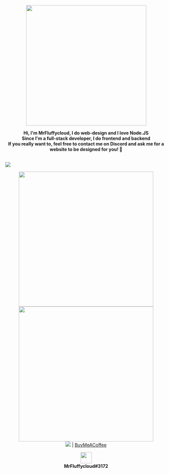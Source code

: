 
<p align="center"><img src="./resources/facemain.png" width=375px><br></p>

<p align="center"><strong>Hi, I'm <b>MrFluffycloud</b>, I do web-design and I love Node.JS<br>
Since I'm a full-stack developer, I do frontend and backend<br>
If you really want to, feel free to contact me on Discord and ask me for a website to be designed for you! 💙</strong></p>

<br>
<td align="center" style="padding=0;width=50%;">
      <img align="center" style="padding=0;" src="https://github-readme-stats.MrFluffycloud.vercel.app/api/top-langs/?username=MrFluffycloud&layout=compact&title_color=4F8CC9&text_color=9f9f9f&bg_color=151515&hide_border=true&icon_color=4F8CC9&count_private=true" />
    </td>
    
<p align="center"><a href="https://discord.gg/cqpMzBjzQu"><img src="https://discord.com/api/guilds/701451295566856242/widget.png?style=banner4" width=420px></a><br>
  <a href="https://github.com/MrFluffycloud/"><img src="https://github-readme-stats.vercel.app/api?username=MrFluffycloud" width=420px></a>
  <br><img src="https://visitor-badge.glitch.me/badge?page_id=MrFluffycloud"> | <a href="https://buymeacoff.ee/MrFluffycloud"> BuyMeACoffee</a></p>

<p align="center"><img src="./resources/Discord-Logo-Color.png" width=35px><br><strong>MrFluffycloud#3172</strong></p>
<!--<p align="center"><img src="./resources/Twitter_Logo_Blue.png" width=45px><br><strong>@WaviestBalloon</strong></p>-->
